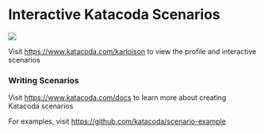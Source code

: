 # Interactive Katacoda Scenarios

[![](http://shields.katacoda.com/katacoda/karloison/count.svg)](https://www.katacoda.com/karloison "Get your profile on Katacoda.com")

Visit https://www.katacoda.com/karloison to view the profile and interactive scenarios

### Writing Scenarios
Visit https://www.katacoda.com/docs to learn more about creating Katacoda scenarios

For examples, visit https://github.com/katacoda/scenario-example
